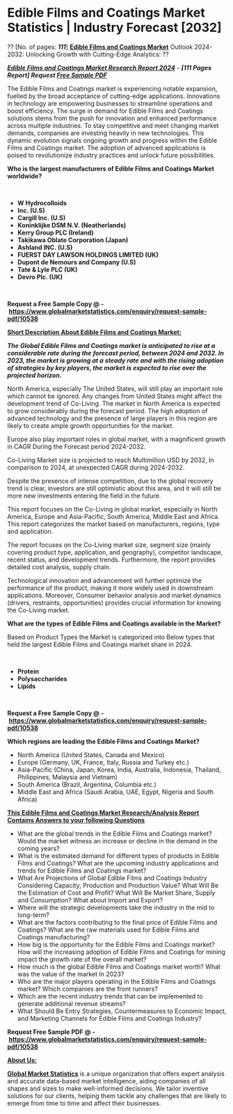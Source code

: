 <h1>Edible Films and Coatings Market Statistics | Industry Forecast [2032]</h1>
<p>?? [No. of pages:&nbsp;<strong><em>111</em></strong>]&nbsp;<strong><a href="https://www.globalmarketstatistics.com/market-reports/edible-films-and-coatings-market-10538">Edible Films and Coatings&nbsp;Market</a></strong>&nbsp;Outlook 2024-2032: Unlocking Growth with Cutting-Edge Analytics: ??</p>
<p><strong><em><a href="https://www.globalmarketstatistics.com/market-reports/edible-films-and-coatings-market-10538">Edible Films and Coatings Market Research Report 2024</a></em></strong>&nbsp;-&nbsp;<strong><em>[111 Pages Report]&nbsp;Request <a href="https://www.globalmarketstatistics.com/enquiry/request-sample-pdf/10538">Free Sample PDF</a></em></strong></p>
<p>The Edible Films and Coatings market is experiencing notable expansion, fuelled by the broad acceptance of cutting-edge applications. Innovations in technology are empowering businesses to streamline operations and boost efficiency. The surge in demand for Edible Films and Coatings solutions stems from the push for innovation and enhanced performance across multiple industries. To stay competitive and meet changing market demands, companies are investing heavily in new technologies. This dynamic evolution signals ongoing growth and progress within the Edible Films and Coatings market. The adoption of advanced applications is poised to revolutionize industry practices and unlock future possibilities.</p>
<p><strong>Who is the largest manufacturers of Edible Films and Coatings Market worldwide?</strong></p>
<p>&nbsp;</p>
<ul>
<li><strong>W Hydrocolloids</strong></li>
<li><strong>Inc. (U.S)</strong></li>
<li><strong>Cargill Inc. (U.S)</strong></li>
<li><strong>Koninklijke DSM N.V. (Neatherlands)</strong></li>
<li><strong>Kerry Group PLC (Ireland)</strong></li>
<li><strong>Takikawa Oblate Corporation (Japan)</strong></li>
<li><strong>Ashland INC. (U.S)</strong></li>
<li><strong>FUERST DAY LAWSON HOLDINGS LIMITED (UK)</strong></li>
<li><strong>Dupont de Nemours and Company (U.S)</strong></li>
<li><strong>Tate &amp; Lyle PLC (UK)</strong></li>
<li><strong>Devro Plc. (UK)</strong></li>
</ul>
<p>&nbsp;</p>
<p><strong>Request a Free Sample Copy @ -&nbsp;<a href="https://www.globalmarketstatistics.com/enquiry/request-sample-pdf/10538">https://www.globalmarketstatistics.com/enquiry/request-sample-pdf/10538</a></strong></p>
<p><strong><u>Short Description About Edible Films and Coatings Market:</u></strong></p>
<p><strong><em>The Global Edible Films and Coatings market is anticipated to rise at a considerable rate during the forecast period, between 2024 and 2032. In 2023, the market is growing at a steady rate and with the rising adoption of strategies by key players, the market is expected to rise over the projected horizon.</em></strong></p>
<p>North America, especially The United States, will still play an important role which cannot be ignored. Any changes from United States might affect the development trend of Co-Living. The market in North America is expected to grow considerably during the forecast period. The high adoption of advanced technology and the presence of large players in this region are likely to create ample growth opportunities for the market.</p>
<p>Europe also play important roles in global market, with a magnificent growth in CAGR During the Forecast period 2024-2032.</p>
<p>Co-Living Market size is projected to reach Multimillion USD by 2032, In comparison to 2024, at unexpected CAGR during 2024-2032.</p>
<p>Despite the presence of intense competition, due to the global recovery trend is clear, investors are still optimistic about this area, and it will still be more new investments entering the field in the future.</p>
<p>This report focuses on the Co-Living in global market, especially in North America, Europe and Asia-Pacific, South America, Middle East and Africa. This report categorizes the market based on manufacturers, regions, type and application.</p>
<p>The report focuses on the Co-Living market size, segment size (mainly covering product type, application, and geography), competitor landscape, recent status, and development trends. Furthermore, the report provides detailed cost analysis, supply chain.</p>
<p>Technological innovation and advancement will further optimize the performance of the product, making it more widely used in downstream applications. Moreover, Consumer behavior analysis and market dynamics (drivers, restraints, opportunities) provides crucial information for knowing the Co-Living market.</p>
<p><strong>What are the types of Edible Films and Coatings available in the Market?</strong></p>
<p>Based on Product Types the Market is categorized into Below types that held the largest Edible Films and Coatings market share in 2024.</p>
<p>&nbsp;</p>
<ul>
<li><strong>Protein</strong></li>
<li><strong>Polysaccharides</strong></li>
<li><strong>Lipids</strong></li>
</ul>
<p>&nbsp;</p>
<p><strong>Request a Free Sample Copy @ -&nbsp;<a href="https://www.globalmarketstatistics.com/enquiry/request-sample-pdf/10538">https://www.globalmarketstatistics.com/enquiry/request-sample-pdf/10538</a></strong></p>
<p><strong>Which regions are leading the Edible Films and Coatings Market?</strong></p>
<ul>
<li>North America (United States, Canada and Mexico)</li>
<li>Europe (Germany, UK, France, Italy, Russia and Turkey etc.)</li>
<li>Asia-Pacific (China, Japan, Korea, India, Australia, Indonesia, Thailand, Philippines, Malaysia and Vietnam)</li>
<li>South America (Brazil, Argentina, Columbia etc.)</li>
<li>Middle East and Africa (Saudi Arabia, UAE, Egypt, Nigeria and South Africa)</li>
</ul>
<p><strong><u>This Edible Films and Coatings Market Research/Analysis Report Contains Answers to your following Questions</u></strong></p>
<ul>
<li>What are the global trends in the Edible Films and Coatings market? Would the market witness an increase or decline in the demand in the coming years?</li>
<li>What is the estimated demand for different types of products in Edible Films and Coatings? What are the upcoming industry applications and trends for Edible Films and Coatings market?</li>
<li>What Are Projections of Global Edible Films and Coatings Industry Considering Capacity, Production and Production Value? What Will Be the Estimation of Cost and Profit? What Will Be Market Share, Supply and Consumption? What about Import and Export?</li>
<li>Where will the strategic developments take the industry in the mid to long-term?</li>
<li>What are the factors contributing to the final price of Edible Films and Coatings? What are the raw materials used for Edible Films and Coatings manufacturing?</li>
<li>How big is the opportunity for the Edible Films and Coatings market? How will the increasing adoption of Edible Films and Coatings for mining impact the growth rate of the overall market?</li>
<li>How much is the global Edible Films and Coatings market worth? What was the value of the market In 2023?</li>
<li>Who are the major players operating in the Edible Films and Coatings market? Which companies are the front runners?</li>
<li>Which are the recent industry trends that can be implemented to generate additional revenue streams?</li>
<li>What Should Be Entry Strategies, Countermeasures to Economic Impact, and Marketing Channels for Edible Films and Coatings Industry?</li>
</ul>
<p><strong>Request Free Sample PDF @ -&nbsp;<a href="https://www.globalmarketstatistics.com/enquiry/request-sample-pdf/10538">https://www.globalmarketstatistics.com/enquiry/request-sample-pdf/10538</a></strong></p>
<p><strong><u>About Us:</u></strong></p>
<p><strong><a href="https://www.globalmarketstatistics.com/">Global Market Statistics</a></strong>&nbsp;is a unique organization that offers expert analysis and accurate data-based market intelligence, aiding companies of all shapes and sizes to make well-informed decisions. We tailor inventive solutions for our clients, helping them tackle any challenges that are likely to emerge from time to time and affect their businesses.</p>